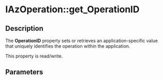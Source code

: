 # IAzOperation::get_OperationID

## Description

The **OperationID** property sets or retrieves an application-specific value that uniquely identifies the operation within the application.

This property is read/write.

## Parameters